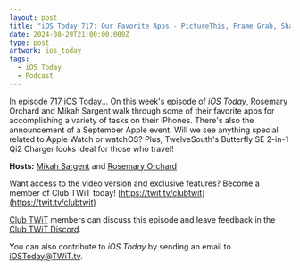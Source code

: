 ```yaml
---
layout: post
title: "iOS Today 717: Our Favorite Apps - PictureThis, Frame Grab, Shareshot, & more!"
date: 2024-08-29T21:00:00.000Z
type: post
artwork: ios_today
tags:
  - iOS Today
  - Podcast
---
```

In [episode 717 iOS Today](https://twit.tv/shows/ios-today/episodes/717)...
On this week's episode of _iOS Today_, Rosemary Orchard and Mikah Sargent walk through some of their favorite apps for accomplishing a variety of tasks on their iPhones. There's also the announcement of a September Apple event. Will we see anything special related to Apple Watch or watchOS? Plus, TwelveSouth's Butterfly SE 2-in-1 Qi2 Charger looks ideal for those who travel!

**Hosts:** [Mikah Sargent](https://twit.tv/people/mikah-sargent) and [Rosemary Orchard](https://twit.tv/people/rosemary-orchard)

Want access to the video version and exclusive features? Become a member of Club TWiT today! [https://twit.tv/clubtwit](https://twit.tv/clubtwit)

[Club TWiT](https://twit.tv/clubtwit) members can discuss this episode and leave feedback in the [Club TWiT Discord](https://twit.memberful.com/account/discord/authorize).

You can also contribute to _iOS Today_ by sending an email to [iOSToday@TWiT.tv](mailto:iOSToday@TWiT.tv).